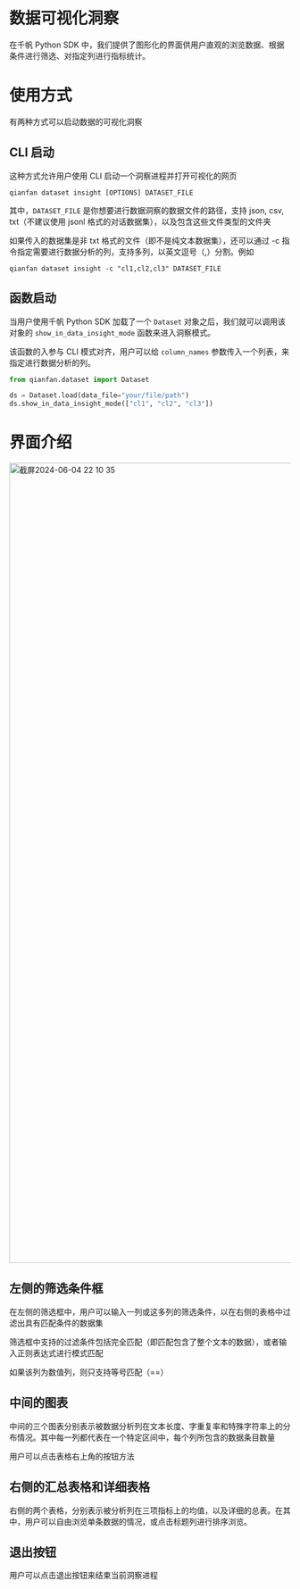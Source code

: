 # 数据可视化洞察

在千帆 Python SDK 中，我们提供了图形化的界面供用户直观的浏览数据、根据条件进行筛选、对指定列进行指标统计。

# 使用方式

有两种方式可以启动数据的可视化洞察

## CLI 启动

这种方式允许用户使用 CLI 启动一个洞察进程并打开可视化的网页

```shell
qianfan dataset insight [OPTIONS] DATASET_FILE  
```

其中，`DATASET_FILE` 是你想要进行数据洞察的数据文件的路径，支持 json, csv, txt（不建议使用 jsonl 格式的对话数据集），以及包含这些文件类型的文件夹

如果传入的数据集是非 txt 格式的文件（即不是纯文本数据集），还可以通过 -c 指令指定需要进行数据分析的列，支持多列，以英文逗号（,）分割。例如

```shell
qianfan dataset insight -c "cl1,cl2,cl3" DATASET_FILE  
```

## 函数启动

当用户使用千帆 Python SDK 加载了一个 `Dataset` 对象之后，我们就可以调用该对象的 `show_in_data_insight_mode` 函数来进入洞察模式。

该函数的入参与 CLI 模式对齐，用户可以给 `column_names` 参数传入一个列表，来指定进行数据分析的列。

```python
from qianfan.dataset import Dataset

ds = Dataset.load(data_file="your/file/path")
ds.show_in_data_insight_mode(["cl1", "cl2", "cl3"])
```

# 界面介绍

<img width="1434" alt="截屏2024-06-04 22 10 35" src="https://github.com/baidubce/bce-qianfan-sdk/assets/56953648/b7918f22-c7ac-4419-89da-3c26fb9b4117">

## 左侧的筛选条件框

在左侧的筛选框中，用户可以输入一列或这多列的筛选条件，以在右侧的表格中过滤出具有匹配条件的数据集

筛选框中支持的过滤条件包括完全匹配（即匹配包含了整个文本的数据），或者输入正则表达式进行模式匹配

如果该列为数值列，则只支持等号匹配（==）

## 中间的图表

中间的三个图表分别表示被数据分析列在文本长度、字重复率和特殊字符率上的分布情况。其中每一列都代表在一个特定区间中，每个列所包含的数据条目数量

用户可以点击表格右上角的按钮方法

## 右侧的汇总表格和详细表格

右侧的两个表格，分别表示被分析列在三项指标上的均值，以及详细的总表。在其中，用户可以自由浏览单条数据的情况，或点击标题列进行排序浏览。

## 退出按钮

用户可以点击退出按钮来结束当前洞察进程